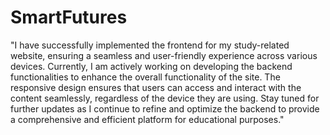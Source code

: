 # SmartFutures
"I have successfully implemented the frontend for my study-related website, ensuring a seamless and user-friendly experience across various devices. Currently, I am actively working on developing the backend functionalities to enhance the overall functionality of the site. The responsive design ensures that users can access and interact with the content seamlessly, regardless of the device they are using. Stay tuned for further updates as I continue to refine and optimize the backend to provide a comprehensive and efficient platform for educational purposes."

